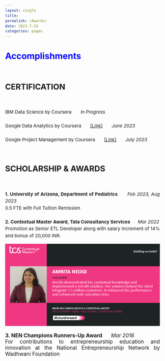```yaml
---
layout: single
title: 
permalink: /Awards/
date: 2023-7-24
categories: pages
---
```


<style>
    .image-container {
        display: flex;
        justify-content: center;
    }
    
    .project-image {
        width: 300px; /* Adjust the width as needed */
        height: 300px; /* Adjust the height as needed */
        margin: 10px; /* Add some margin between images */
    }
   /* Style for the title */
    h1 {
        color: blue; /* Change the title text color to blue */
    }
</style>

<!-- Title of the page in blue -->
<h1>Accomplishments</h1>
  

   <div style="text-align: justify; font-size: 17px;">     
    <h2><strong><br>CERTIFICATION</strong></h2><br>                
    <p style="line-height: 1.5; font-size: 15px;">
      IBM Data Science by Coursera&nbsp;&nbsp;&nbsp;&nbsp;&nbsp;&nbsp; 	<i>In Progress</i><br><br>
      Google Data Analytics by Coursera&nbsp;&nbsp;&nbsp;&nbsp;&nbsp;&nbsp;
      <a href="https://www.coursera.org/account/accomplishments/specialization/certificate/EMEK5BC3QWPA">[Link]</a><i>&nbsp;&nbsp;&nbsp;&nbsp;&nbsp;&nbsp; June 2023</i> <br><br>
      Google Project Management by Coursera&nbsp;&nbsp;&nbsp;&nbsp;&nbsp;&nbsp;
      <a href="https://www.coursera.org/account/accomplishments/specialization/certificate/UCSV3HVH4LQL">[Link]</a><i>&nbsp;&nbsp;&nbsp;&nbsp;&nbsp;&nbsp; July 2023</i> <br>                
    </p>
   </div>                                                                  

   <div style="text-align: justify; font-size: 17px;">     
    <h2><strong><br>SCHOLARSHIP & AWARDS</strong></h2><br>                 
    <p style="line-height: 1.5; font-size: 15px;">
      <strong>1. University of Arizona, Department of Pediatrics&nbsp;&nbsp;&nbsp;&nbsp;&nbsp;&nbsp;</strong> <i>Feb 2023, Aug 2023</i>
      <br>
      0.5 FTE with Full Tuition Remission <br><br>
      <strong>2. Contextual Master Award, Tata Consultancy Services&nbsp;&nbsp;&nbsp;&nbsp;&nbsp;&nbsp; </strong> <i>Mar 2022</i>
      <br>
      Promotion as Senior ETL Developer along with salary increment of 14% and bonus of 20,000 INR. <br>
      <div class="image-container"><img src="/assets/images/contexual_master.PNG" alt="Project Image"> </div>
      <br>
      <strong>3. NEN Champions Runners-Up Award&nbsp;&nbsp;&nbsp;&nbsp;&nbsp;&nbsp;</strong> 
      <i>Mar 2016</i>
      <br>
      For contributions to entrepreneurship education and innovation at the National Entrepreneurship Network by Wadhwani Foundation <br>
    </p>
   </div> 